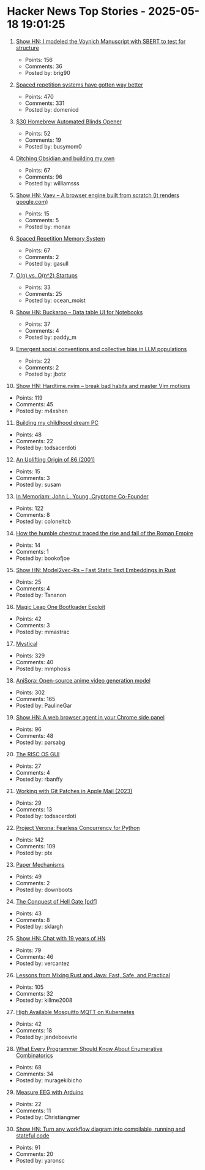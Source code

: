 # Hacker News Top Stories - 2025-05-18 19:01:25

1. [Show HN: I modeled the Voynich Manuscript with SBERT to test for structure](https://github.com/brianmg/voynich-nlp-analysis)
   - Points: 156
   - Comments: 36
   - Posted by: brig90

2. [Spaced repetition systems have gotten way better](https://domenic.me/fsrs/)
   - Points: 470
   - Comments: 331
   - Posted by: domenicd

3. [$30 Homebrew Automated Blinds Opener](https://sifter.org/~simon/journal/20240718.html)
   - Points: 52
   - Comments: 19
   - Posted by: busymom0

4. [Ditching Obsidian and building my own](https://amberwilliams.io/blogs/building-my-own-pkms)
   - Points: 67
   - Comments: 96
   - Posted by: williamsss

5. [Show HN: Vaev – A browser engine built from scratch (It renders google.com)](https://github.com/skift-org/vaev)
   - Points: 15
   - Comments: 5
   - Posted by: monax

6. [Spaced Repetition Memory System](https://notes.andymatuschak.org/Spaced_repetition_memory_system)
   - Points: 67
   - Comments: 2
   - Posted by: gasull

7. [O(n) vs. O(n^2) Startups](https://rohan.ga/blog/startup_types/)
   - Points: 33
   - Comments: 25
   - Posted by: ocean_moist

8. [Show HN: Buckaroo – Data table UI for Notebooks](https://github.com/paddymul/buckaroo)
   - Points: 37
   - Comments: 4
   - Posted by: paddy_m

9. [Emergent social conventions and collective bias in LLM populations](https://www.science.org/doi/10.1126/sciadv.adu9368)
   - Points: 22
   - Comments: 2
   - Posted by: jbotz

10. [Show HN: Hardtime.nvim – break bad habits and master Vim motions](https://github.com/m4xshen/hardtime.nvim)
   - Points: 119
   - Comments: 45
   - Posted by: m4xshen

11. [Building my childhood dream PC](https://fabiensanglard.net/2168/index.html)
   - Points: 48
   - Comments: 22
   - Posted by: todsacerdoti

12. [An Uplifting Origin of 86 (2001)](https://muse.jhu.edu/article/2832)
   - Points: 15
   - Comments: 3
   - Posted by: susam

13. [In Memoriam: John L. Young, Cryptome Co-Founder](https://www.eff.org/deeplinks/2025/05/memoriam-john-l-young-cryptome-co-founder)
   - Points: 122
   - Comments: 8
   - Posted by: coloneltcb

14. [How the humble chestnut traced the rise and fall of the Roman Empire](https://www.bbc.com/future/article/20250513-what-chestnuts-reveal-about-the-roman-empire)
   - Points: 14
   - Comments: 1
   - Posted by: bookofjoe

15. [Show HN: Model2vec-Rs – Fast Static Text Embeddings in Rust](https://github.com/MinishLab/model2vec-rs)
   - Points: 25
   - Comments: 4
   - Posted by: Tananon

16. [Magic Leap One Bootloader Exploit](https://github.com/EliseZeroTwo/ml1hax)
   - Points: 42
   - Comments: 3
   - Posted by: mmastrac

17. [Mystical](https://suberic.net/~dmm/projects/mystical/README.html)
   - Points: 329
   - Comments: 40
   - Posted by: mmphosis

18. [AniSora: Open-source anime video generation model](https://komiko.app/video/AniSora)
   - Points: 302
   - Comments: 165
   - Posted by: PaulineGar

19. [Show HN: A web browser agent in your Chrome side panel](https://github.com/parsaghaffari/browserbee)
   - Points: 96
   - Comments: 48
   - Posted by: parsabg

20. [The RISC OS GUI](https://telcontar.net/Misc/GUI/RISCOS/)
   - Points: 27
   - Comments: 4
   - Posted by: rbanffy

21. [Working with Git Patches in Apple Mail (2023)](https://btxx.org/posts/mail/)
   - Points: 29
   - Comments: 13
   - Posted by: todsacerdoti

22. [Project Verona: Fearless Concurrency for Python](https://microsoft.github.io/verona/pyrona.html)
   - Points: 142
   - Comments: 109
   - Posted by: ptx

23. [Paper Mechanisms](https://cutfoldtemplates.com)
   - Points: 49
   - Comments: 2
   - Posted by: downboots

24. [The Conquest of Hell Gate [pdf]](https://www.nan.usace.army.mil/portals/37/docs/history/hellgate.pdf)
   - Points: 43
   - Comments: 8
   - Posted by: sklargh

25. [Show HN: Chat with 19 years of HN](https://app.camelai.com/log-in?next=/hn/)
   - Points: 79
   - Comments: 46
   - Posted by: vercantez

26. [Lessons from Mixing Rust and Java: Fast, Safe, and Practical](https://medium.com/@greptime/how-to-supercharge-your-java-project-with-rust-a-practical-guide-to-jni-integration-with-a-86f60e9708b8)
   - Points: 105
   - Comments: 32
   - Posted by: killme2008

27. [High Available Mosquitto MQTT on Kubernetes](https://raymii.org/s/tutorials/High_Available_Mosquitto_MQTT_Broker_on_Kubernetes.html)
   - Points: 42
   - Comments: 18
   - Posted by: jandeboevrie

28. [What Every Programmer Should Know About Enumerative Combinatorics](https://leetarxiv.substack.com/p/counting-integer-compositions)
   - Points: 68
   - Comments: 34
   - Posted by: muragekibicho

29. [Measure EEG with Arduino](https://www.instructables.com/Measure-EEG-With-ARduino/)
   - Points: 22
   - Comments: 11
   - Posted by: Christiangmer

30. [Show HN: Turn any workflow diagram into compilable, running and stateful code](https://workflows.diagrid.io/)
   - Points: 91
   - Comments: 20
   - Posted by: yaronsc

